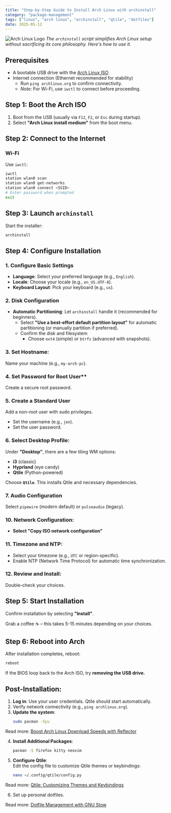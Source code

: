 ```yaml
---
title: "Step-by-Step Guide to Install Arch Linux with archinstall"
category: "package-management"
tags: ["linux", "arch linux", "archinstall", "qtile", "dotfiles"]
date: 2025-05-12
---
```


![Arch Linux Logo](https://archlinux.org/static/logos/archlinux-logo-dark-90dpi.ebdee92a15b3.png)
*The `archinstall` script simplifies Arch Linux setup without sacrificing its core philosophy. Here's how to use it.*

## **Prerequisites**
- A bootable USB drive with the [Arch Linux ISO](https://archlinux.org/download/)
- Internet connection (Ethernet recommended for stability)
  - Run `ping archlinux.org` to confirm connectivity.  
  - *Note*: For Wi-Fi, use `iwctl` to connect before proceeding.

## **Step 1: Boot the Arch ISO**
1. Boot from the USB (usually via `F12`, `F2`, or `Esc` during startup).
2. Select **"Arch Linux install medium"** from the boot menu.

## **Step 2: Connect to the Internet**

### **Wi-Fi**  
Use `iwctl`:
```bash
iwctl
station wlan0 scan
station wlan0 get-networks
station wlan0 connect <SSID>
# Enter password when prompted
exit
```

## **Step 3: Launch `archinstall`**
Start the installer:
```bash
archinstall
```
## **Step 4: Configure Installation**

### **1. Configure Basic Settings**  
   - **Language**: Select your preferred language (e.g., `English`).  
   - **Locale**: Choose your locale (e.g., `en_US.UTF-8`).  
   - **Keyboard Layout**: Pick your keyboard (e.g., `us`).

### **2. Disk Configuration**  
- **Automatic Partitioning**: Let `archinstall` handle it (recommended for beginners).  
   - Select **"Use a best-effort default partition layout"** for automatic partitioning (or manually partition if preferred).  
   - Confirm the disk and filesystem 
     - Choose `ext4` (simple) or `btrfs` (advanced with snapshots).

### 3. Set Hostname:  
   Name your machine (e.g., `my-arch-pc`).

### 4. Set Password for Root User**  
Create a secure root password.

### **5. Create a Standard User**  
Add a non-root user with sudo privileges.
- Set the username (e.g., `jen`).  
- Set the user password.

### 6. Select Desktop Profile:
Under **"Desktop"**, there are a few tiling WM options:
- **i3** (classic)
- **Hyprland** (eye candy)
- **Qtile** (Python-powered)

Choose **`Qtile`**. This installs Qtile and necessary dependencies.

### 7. Audio Configuration

Select `pipewire` (modern default) or `pulseaudio` (legacy).

### 10. Network Configuration:  
- **Select "Copy ISO network configuration"**

### 11. Timezone and NTP:  

- Select your timezone (e.g., `UTC` or region-specific).  
- Enable NTP (Network Time Protocol) for automatic time synchronization.

### 12.  Review and Install:  
Double-check your choices.  

## **Step 5: Start Installation**
Confirm installation by selecting **"Install"**. 

Grab a coffee ☕ – this takes 5-15 minutes depending on your choices.

## **Step 6: Reboot into Arch**
After installation completes, reboot:
```bash
reboot
```

If the BIOS loop back to the Arch ISO, try **removing the USB drive.**

##  Post-Installation:  

1. **Log in**: Use your user credentials. Qtile should start automatically.  
2. Verify network connectivity (e.g., `ping archlinux.org`).
3. **Update the system**:
   ```bash
   sudo pacman -Syu
   ```
Read more: [Boost Arch Linux Download Speeds with Reflector](./reflector-arch-linux-mirror-optimization)

4. **Install Additional Packages**:  
     ```bash
     pacman -S firefox kitty neovim
     ```
5. **Configure Qtile**:  
     Edit the config file to customize Qtile themes or keybindings:  
     ```bash
     nano ~/.config/qtile/config.py
     ```
Read more: [Qtile: Customizing Themes and Keybindings](./qtile-customize-themes-keybindings)

6. Set up personal dotfiles.  

Read more: [Dotfile Management with GNU Stow](./stow-dotfiles-management)
